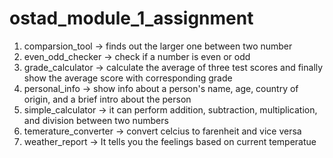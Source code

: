 # ostad_module_1_assignment
1. comparsion_tool -> finds out the larger one between two number
2. even_odd_checker -> check if a number is even or odd
3. grade_calculator -> calculate the average of three test scores and finally show the average score with corresponding grade
4. personal_info -> show info about a person's name, age, country of origin, and a brief intro about the person
5. simple_calculator -> it can perform addition, subtraction, multiplication, and division between two numbers
6. temerature_converter -> convert celcius to farenheit and vice versa
7. weather_report -> It tells you the feelings based on current temperatue 
